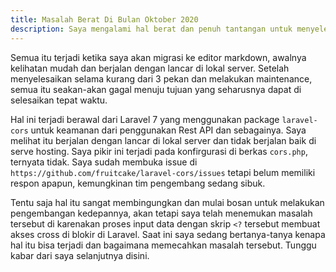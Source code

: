 ```yaml
---
title: Masalah Berat Di Bulan Oktober 2020
description: Saya mengalami hal berat dan penuh tantangan untuk menyelesai masalah di sekolahprogram.com
---
```


Semua itu terjadi ketika saya akan migrasi ke editor markdown, awalnya kelihatan mudah dan berjalan dengan lancar di lokal server. Setelah menyelesaikan selama kurang dari 3 pekan dan melakukan maintenance, semua itu seakan-akan gagal menuju tujuan yang seharusnya dapat di selesaikan tepat waktu.

Hal ini terjadi berawal dari Laravel 7 yang menggunakan package `laravel-cors` untuk keamanan dari penggunakan Rest API dan sebagainya. Saya melihat itu berjalan dengan lancar di lokal server dan tidak berjalan baik di serve hosting. Saya pikir ini terjadi pada konfirgurasi di berkas `cors.php`, ternyata tidak. Saya sudah membuka issue di `https://github.com/fruitcake/laravel-cors/issues` tetapi belum memiliki respon apapun, kemungkinan tim pengembang sedang sibuk.

Tentu saja hal itu sangat membingungkan dan mulai bosan untuk melakukan pengembangan kedepannya, akan tetapi saya telah menemukan masalah tersebut di karenakan proses input data dengan skrip `<?` tersebut membuat akses cross di blokir di Laravel. Saat ini saya sedang bertanya-tanya kenapa hal itu bisa terjadi dan bagaimana memecahkan masalah tersebut. Tunggu kabar dari saya selanjutnya disini.